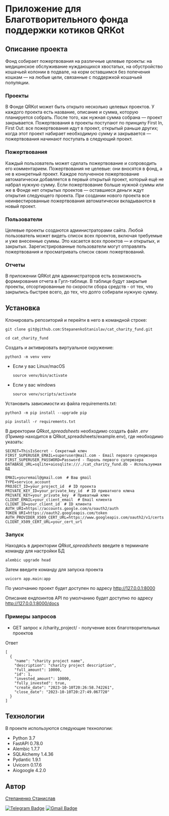 # Приложение для Благотворительного фонда поддержки котиков QRKot

## Описание проекта

Фонд собирает пожертвования на различные целевые проекты: 
на медицинское обслуживание нуждающихся хвостатых, на обустройство 
кошачьей колонии в подвале, на корм оставшимся без попечения 
кошкам — на любые цели, связанные с поддержкой кошачьей популяции.

### Проекты

В Фонде QRKot может быть открыто несколько целевых проектов. 
У каждого проекта есть название, описание и сумма, которую планируется собрать. 
После того, как нужная сумма собрана — проект закрывается.
Пожертвования в проекты поступают по принципу First In, First Out: все 
пожертвования идут в проект, открытый раньше других; когда этот проект 
набирает необходимую сумму и закрывается — пожертвования начинают поступать 
в следующий проект.

### Пожертвования

Каждый пользователь может сделать пожертвование и сопроводить его комментарием. 
Пожертвования не целевые: они вносятся в фонд, а не в конкретный проект. Каждое 
полученное пожертвование автоматически добавляется в первый открытый проект, 
который ещё не набрал нужную сумму. Если пожертвование больше нужной суммы или 
же в Фонде нет открытых проектов — оставшиеся деньги ждут открытия следующего
проекта. При создании нового проекта все неинвестированные пожертвования 
автоматически вкладываются в новый проект.

### Пользователи
Целевые проекты создаются администраторами сайта. 
Любой пользователь может видеть список всех проектов, включая требуемые и 
уже внесенные суммы. Это касается всех проектов — и открытых, и закрытых.
Зарегистрированные пользователи могут отправлять пожертвования и 
просматривать список своих пожертвований.

### Отчеты
В приложении QRKot для администраторов есть возможность формирования
отчета в Гугл-таблице. В таблице будут закрытые проекты, отсортированные
по скорости сбора средств - от тех, что закрылись быстрее всего, до
тех, что долго собирали нужную сумму.


## Установка

Клонировать репозиторий и перейти в него в командной строке:

```
git clone git@github.com:StepanenkoStanislav/cat_charity_fund.git
```

```
cd cat_charity_fund
```

Cоздать и активировать виртуальное окружение:

```
python3 -m venv venv
```

* Если у вас Linux/macOS

    ```
    source venv/bin/activate
    ```

* Если у вас windows

    ```
    source venv/scripts/activate
    ```

Установить зависимости из файла requirements.txt:

```
python3 -m pip install --upgrade pip
```

```
pip install -r requirements.txt
```

В директории _QRkot_spreadsheets_ необходимо создать файл _.env_
(Пример находится в QRkot_spreadsheets/example.env), где необходимо указать:
```
SECRET=ThisIsSecret - Секретный ключ
FIRST_SUPERUSER_EMAIL=superuser@mail.com - Email первого суперюзера
FIRST_SUPERUSER_PASSWORD=Password - Пароль первого суперюзера
DATABASE_URL=sqlite+aiosqlite:///./cat_charity_fund.db - Используемая БД

EMAIL=youremail@gmail.com  # Ваш gmail
TYPE=service_account
PROJECT_ID=your_project_id  # ID проекта
PRIVATE_KEY_ID=your_private_key_id  # ID приватного ключа
PRIVATE_KEY=your_private_key  # Приватный ключ
CLIENT_EMAIL=your_client_email  # Email клиента
CLIENT_ID=your_client_id  # ID клиента
AUTH_URI=https://accounts.google.com/o/oauth2/auth
TOKEN_URI=https://oauth2.googleapis.com/token
AUTH_PROVIDER_X509_CERT_URL=https://www.googleapis.com/oauth2/v1/certs
CLIENT_X509_CERT_URL=your_cert_url
```

### Запуск

Находясь в директории _QRkot_spreadsheets_ введите в терминале команду 
для настройки БД
```commandline
alembic upgrade head
```
Затем введите команду для запуска проекта
```commandline
uvicorn app.main:app
```
По умолчанию проект будет доступен по адресу http://127.0.0.1:8000

Описание ендпоинтов API по умолчанию будет доступно по адресу 
http://127.0.0.1:8000/docs

### Примеры запросов

- GET запрос к /charity_project/ - получение всех благотворительных проектов

Ответ
```
[
  {
    "name": "charity project name",
    "description": "charity project description",
    "full_amount": 10000,
    "id": 1,
    "invested_amount": 10000,
    "fully_invested": true,
    "create_date": "2023-10-10T20:26:58.742261",
    "close_date": "2023-10-10T20:27:49.067720"
  }
]
```

## Технологии

В проекте используются следующие технологии:

- Python 3.7
- FastAPI 0.78.0
- Alembic 1.7.7
- SQLAlchemy 1.4.36
- Pydantic 1.9.1
- Uvicorn 0.17.6
- Aiogoogle 4.2.0

## Автор

[Степаненко Станислав](https://t.me/tme_zoom)

[![Telegram Badge](https://img.shields.io/badge/StepanenkoStanislav-blue?logo=telegram&logoColor=white)](https://t.me/tme_zoom) [![Gmail Badge](https://img.shields.io/badge/-Gmail-red?style=flat&logo=Gmail&logoColor=white)](mailto:stepanenko.s.a.dev@gmail.com)
